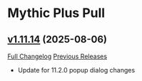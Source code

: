 # Mythic Plus Pull

## [v1.11.14](https://github.com/NumyAddon/MythicPlusPull/tree/v1.11.14) (2025-08-06)
[Full Changelog](https://github.com/NumyAddon/MythicPlusPull/compare/v1.11.13...v1.11.14) [Previous Releases](https://github.com/NumyAddon/MythicPlusPull/releases)

- Update for 11.2.0 popup dialog changes  
